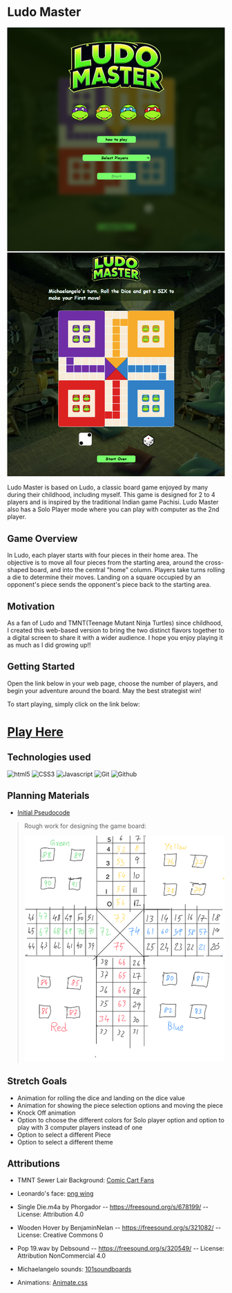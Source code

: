 # Ludo Master
![game title screen](./assets/images/title-screen-ss.png)
![game board screen](./assets/images/game-screen-ss.png)

Ludo Master is based on Ludo, a classic board game enjoyed by many during their childhood, including myself. This game is designed for 2 to 4 players and is inspired by the traditional Indian game Pachisi. Ludo Master also has a Solo Player mode where you can play with computer as the 2nd player. 

## Game Overview
In Ludo, each player starts with four pieces in their home area. The objective is to move all four pieces from the starting area, around the cross-shaped board, and into the central "home" column. Players take turns rolling a die to determine their moves. Landing on a square occupied by an opponent's piece sends the opponent's piece back to the starting area.

## Motivation
As a fan of Ludo and TMNT(Teenage Mutant Ninja Turtles) since childhood, I created this web-based version to bring the two distinct flavors together to a digital screen to share it with a wider audience. I hope you enjoy playing it as much as I did growing up!!

## Getting Started
Open the link below in your web page, choose the number of players, and begin your adventure around the board. May the best strategist win!

To start playing, simply click on the link below:
# [Play Here](https://sunny-master.github.io/ludo-master/)

## Technologies used

![html5](https://img.shields.io/badge/HTML5-E34F26?style=for-the-badge&logo=html5&logoColor=white)
![CSS3](https://img.shields.io/badge/CSS3-1572B6?style=for-the-badge&logo=css3&logoColor=white)
![Javascript](https://img.shields.io/badge/JavaScript-F7DF1E?style=for-the-badge&logo=javascript&logoColor=black)
![Git](https://img.shields.io/badge/GIT-E44C30?style=for-the-badge&logo=git&logoColor=white)
![Github](https://img.shields.io/badge/GitHub-100000?style=for-the-badge&logo=github&logoColor=white)

## Planning Materials 

* [Initial Pseudocode](https://docs.google.com/document/d/1BqqMppxxZtRZoh8HkjBES30XNIsRA23K2ijtUqYRVAY/edit?usp=sharing)

> Rough work for designing the game board: 
>
> ![rough sketch of Ludo's GameBoard](./assets/images/gameboardSketch.png)
## Stretch Goals

* Animation for rolling the dice and landing on the dice value 
* Animation for showing the piece selection options and moving the piece
* Knock Off animation
* Option to choose the different colors for Solo player option and option to play with 3 computer players instead of one
* Option to select a different Piece 
* Option to select a different theme


## Attributions

- TMNT Sewer Lair Background:  [Comic Cart Fans](
https://www.comicartfans.com/gallerypiece.asp?piece=1324019)

- Leonardo's face: [png wing](
https://www.pngwing.com/en/free-png-kalkg)

- Single Die.m4a by Phorgador -- https://freesound.org/s/678199/ -- License: Attribution 4.0

- Wooden Hover by BenjaminNelan -- https://freesound.org/s/321082/ -- License: Creative Commons 0

- Pop 19.wav by Debsound -- https://freesound.org/s/320549/ -- License: Attribution NonCommercial 4.0

- Michaelangelo sounds: [101soundboards](
https://www.101soundboards.com/boards/11011-michaelangelo-sounds-teenage-mutant-ninja-turtles)

- Animations: [Animate.css](https://animate.style/)

